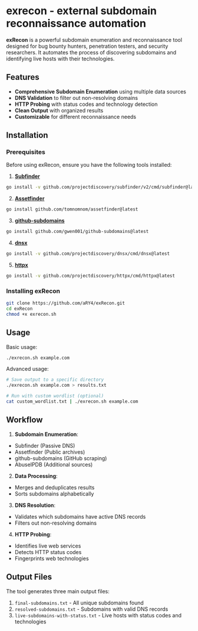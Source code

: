 # exrecon - external subdomain reconnaissance automation 

**exRecon** is a powerful subdomain enumeration and reconnaissance tool designed for bug bounty hunters, penetration testers, and security researchers. It automates the process of discovering subdomains and identifying live hosts with their technologies.

## Features 

- **Comprehensive Subdomain Enumeration** using multiple data sources
- **DNS Validation** to filter out non-resolving domains
- **HTTP Probing** with status codes and technology detection
- **Clean Output** with organized results
- **Customizable** for different reconnaissance needs

## Installation 

### Prerequisites

Before using exRecon, ensure you have the following tools installed:

1. **[Subfinder](https://github.com/projectdiscovery/subfinder)**
  
  ```bash
  go install -v github.com/projectdiscovery/subfinder/v2/cmd/subfinder@latest
  ```
  
2. **[Assetfinder](https://github.com/tomnomnom/assetfinder)**
  
  ```bash
  go install github.com/tomnomnom/assetfinder@latest
  ```
  
3. **[github-subdomains](https://github.com/gwen001/github-subdomains)**
  
  ```bash
  go install github.com/gwen001/github-subdomains@latest
  ```
  
4. **[dnsx](https://github.com/projectdiscovery/dnsx)**
  
  ```bash
  go install -v github.com/projectdiscovery/dnsx/cmd/dnsx@latest
  ```
  
5. **[httpx](https://github.com/projectdiscovery/httpx)**
  
  ```bash
  go install -v github.com/projectdiscovery/httpx/cmd/httpx@latest
  ```
  

### Installing exRecon

```bash
git clone https://github.com/aRY4/exRecon.git
cd exRecon
chmod +x exrecon.sh
```

## Usage 

Basic usage:

```bash
./exrecon.sh example.com
```

Advanced usage:

```bash
# Save output to a specific directory
./exrecon.sh example.com > results.txt

# Run with custom wordlist (optional)
cat custom_wordlist.txt | ./exrecon.sh example.com
```

## Workflow 

1. **Subdomain Enumeration**:
  
  - Subfinder (Passive DNS)
  - Assetfinder (Public archives)
  - github-subdomains (GitHub scraping)
  - AbuseIPDB (Additional sources)
2. **Data Processing**:
  
  - Merges and deduplicates results
  - Sorts subdomains alphabetically
3. **DNS Resolution**:
  
  - Validates which subdomains have active DNS records
  - Filters out non-resolving domains
4. **HTTP Probing**:
  
  - Identifies live web services
  - Detects HTTP status codes
  - Fingerprints web technologies

## Output Files 

The tool generates three main output files:

1. `final-subdomains.txt` - All unique subdomains found
2. `resolved-subdomains.txt` - Subdomains with valid DNS records
3. `live-subdomains-with-status.txt` - Live hosts with status codes and technologies
